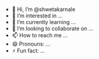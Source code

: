 - 👋 Hi, I’m @shwetakarnale
- 👀 I’m interested in ...
- 🌱 I’m currently learning ...
- 💞️ I’m looking to collaborate on ...
- 📫 How to reach me ...
- 😄 Pronouns: ...
- ⚡ Fun fact: ...

<!---
shwetakarnale/shwetakarnale is a ✨ special ✨ repository because its `README.md` (this file) appears on your GitHub profile.
You can click the Preview link to take a look at your changes.
--->
